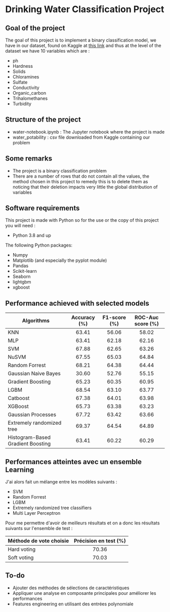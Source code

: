 # Drinking Water Classification Project
## Goal of the project
The goal of this project is to implement a binary classification model, we have in our dataset, found on Kaggle at [this link](https://www.kaggle.com/adityakadiwal/water-potability) and thus at the level of the dataset we have 10 variables which are : 
- ph
- Hardness
- Solids
- Chloramines
- Sulfate
- Conductivity
- Organic_carbon
- Trihalomethanes
- Turbidity
## Structure of the project 
- water-notebook.ipynb : The Jupyter notebook where the project is made
- water_potability : csv file downloaded from Kaggle containing our problem
## Some remarks 
- The project is a binary classification problem
- There are a number of rows that do not contain all the values, the method chosen in this project to remedy this is to delete them as noticing that their deletion impacts very little the global distribution of variables
## Software requirements 
This project is made with Python so for the use or the copy of this project you will need : 
- Python 3.8 and up 

The following Python packages: 
- Numpy
- Matplotlib (and especially the pyplot module)
- Pandas
- Scikit-learn
- Seaborn
- lightgbm
- xgboost
## Performance achieved with selected models
|   Algorithms    |   Accuracy (%)    |   F1-score (%)    |   ROC-Auc score (%)    |
|---                                |:-:    |:-:    |:-:    |
| KNN                               | 63.41 | 56.06 | 58.02 |
| MLP                               | 63.41 | 62.18 | 62.16 |
| SVM                               | 67.88 | 62.65 | 63.26 |
| NuSVM                             | 67.55 | 65.03 | 64.84 |
| Random Forrest                    | 68.21 | 64.38 | 64.44 |
| Gaussian Naive Bayes              | 30.60 | 52.76 | 55.15 |
| Gradient Boosting                 | 65.23 | 60.35 | 60.95 |
| LGBM                              | 68.54 | 63.10 | 63.77 |
| Catboost                          | 67.38 | 64.01 | 63.98 |
| XGBoost                           | 65.73 | 63.38 | 63.23 |
| Gaussian Processes                | 67.72 | 63.42 | 63.66 |
| Extremely randomized tree         | 69.37 | 64.54 | 64.89 |
| Histogram-Based Gradient Boosting | 63.41 | 60.22 | 60.29 |
## Performances atteintes avec un ensemble Learning 
J'ai alors fait un mélange entre les modèles suivants : 
- SVM
- Random Forrest
- LGBM
- Extremely randomized tree classifiers
- Multi Layer Perceptron 

Pour me permettre d'avoir de meilleurs résultats et on a donc les résultats suivants sur l'ensemble de test : 

|   Méthode de vote choisie    |   Précision en test (%)    | 
|---    |:-:    |
|   Hard voting    |   70.36   |
|   Soft voting    |   70.03    |
## To-do
- Ajouter des méthodes de sélections de caractéristiques 
- Appliquer une analyse en composante principales pour améliorer les performances
- Features engineering en utilisant des entrées polynomiale